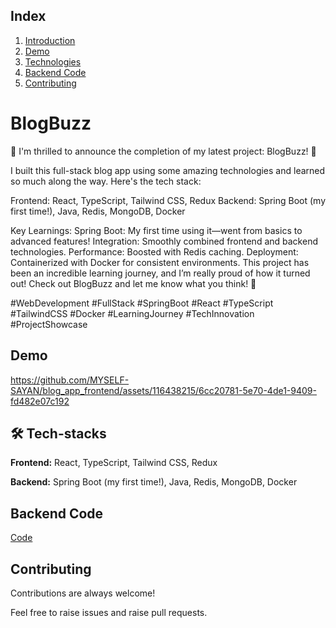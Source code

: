 
##  Index
1.  [Introduction](#introduction)
2.  [Demo](#demo)
3.  [Technologies](#technologies)
4.  [Backend Code](#backend)
5.  [Contributing](#contributing)
   
# <a name="introduction"> BlogBuzz </a>

🚀 I'm thrilled to announce the completion of my latest project: BlogBuzz! 📝


I built this full-stack blog app using some amazing technologies and learned so much along the way. Here's the tech stack:

Frontend: React, TypeScript, Tailwind CSS, Redux
Backend: Spring Boot (my first time!), Java, Redis, MongoDB, Docker

Key Learnings:
Spring Boot: My first time using it—went from basics to advanced features!
Integration: Smoothly combined frontend and backend technologies.
Performance: Boosted with Redis caching.
Deployment: Containerized with Docker for consistent environments.
This project has been an incredible learning journey, and I’m really proud of how it turned out! Check out BlogBuzz and let me know what you think! 🌟

#WebDevelopment #FullStack #SpringBoot #React #TypeScript #TailwindCSS #Docker #LearningJourney #TechInnovation #ProjectShowcase
## <a name="demo"> Demo </a>

https://github.com/MYSELF-SAYAN/blog_app_frontend/assets/116438215/6cc20781-5e70-4de1-9409-fd482e07c192




## <a name="technologies"> 🛠 Tech-stacks </a>
**Frontend:**  React, TypeScript, Tailwind CSS, Redux

**Backend:** Spring Boot (my first time!), Java, Redis, MongoDB, Docker
## <a name="backend"> Backend Code </a>
[Code]([https://twitter.com/](https://github.com/MYSELF-SAYAN/blog_app_springboot_api))
## <a name="contributing"> Contributing </a>

Contributions are always welcome!

Feel free to raise issues and raise pull requests.
